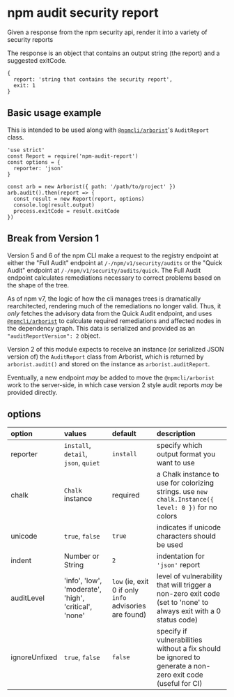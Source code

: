 # npm audit security report

Given a response from the npm security api, render it into a variety of security reports

The response is an object that contains an output string (the report) and a suggested exitCode.
```
{
  report: 'string that contains the security report',
  exit: 1
}
```


## Basic usage example

This is intended to be used along with
[`@npmcli/arborist`](http://npm.im/@npmcli/arborist)'s `AuditReport` class.

```
'use strict'
const Report = require('npm-audit-report')
const options = {
  reporter: 'json'
}

const arb = new Arborist({ path: '/path/to/project' })
arb.audit().then(report => {
  const result = new Report(report, options)
  console.log(result.output)
  process.exitCode = result.exitCode
})
```

## Break from Version 1

Version 5 and 6 of the npm CLI make a request to the registry endpoint at
either the "Full Audit" endpoint at `/-/npm/v1/security/audits` or
the "Quick Audit" endpoint at `/-/npm/v1/security/audits/quick`.  The Full
Audit endpoint calculates remediations necessary to correct problems based
on the shape of the tree.

As of npm v7, the logic of how the cli manages trees is dramatically
rearchitected, rendering much of the remediations no longer valid.
Thus, it _only_ fetches the advisory data from the Quick Audit endpoint,
and uses [`@npmcli/arborist`](http://npm.im/@npmcli/arborist) to calculate
required remediations and affected nodes in the dependency graph.  This
data is serialized and provided as an `"auditReportVersion": 2` object.

Version 2 of this module expects to receive an instance (or serialized JSON
version of) the `AuditReport` class from Arborist, which is returned by
`arborist.audit()` and stored on the instance as `arborist.auditReport`.

Eventually, a new endpoint _may_ be added to move the `@npmcli/arborist` work
to the server-side, in which case version 2 style audit reports _may_ be
provided directly.

## options

| option        | values                                                | default                                                | description                                                                                                        |
|:--------------|:------------------------------------------------------|:-------------------------------------------------------|:-------------------------------------------------------------------------------------------------------------------|
| reporter      | `install`, `detail`, `json`, `quiet`                  | `install`                                              | specify which output format you want to use                                                                        |
| chalk         | `Chalk` instance                                      | required                                               | a Chalk instance to use for colorizing strings. use `new chalk.Instance({ level: 0 })` for no colors               |
| unicode       | `true`, `false`                                       | `true`                                                 | indicates if unicode characters should be used                                                                     |
| indent        | Number or String                                      | `2`                                                    | indentation for `'json'` report                                                                                    |
| auditLevel    | 'info', 'low', 'moderate', 'high', 'critical', 'none' | `low` (ie, exit 0 if only `info` advisories are found) | level of vulnerability that will trigger a non-zero exit code (set to 'none' to always exit with a 0 status code)  |
| ignoreUnfixed | `true`, `false`                                       | `false`                                                | specify if vulnerabilities without a fix should be ignored to generate a non-zero exit code (useful for CI)        |
